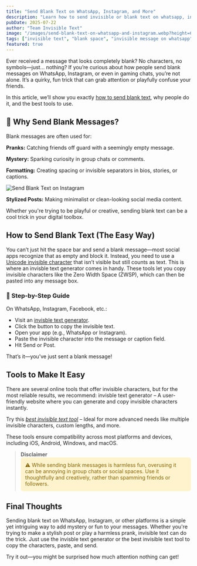```yaml
---
title: "Send Blank Text on WhatsApp, Instagram, and More"
description: "Learn how to send invisible or blank text on whatsapp, instagram and on other social apps."
pubDate: 2025-07-22
author: "Team Invisible Text"
image: "/images/send-blank-text-on-whatsapp-and-instagram.webp?height=600&width=1200"
tags: ["invisible text", "blank space", "invisible message on whatsapp"]
featured: true
---
```


Ever received a message that looks completely blank? No characters, no symbols—just... nothing? If you’re curious about how people send blank messages on WhatsApp, Instagram, or even in gaming chats, you’re not alone. It’s a quirky, fun trick that can grab attention or playfully confuse your friends.

In this article, we’ll show you exactly <u>[how to send blank text](/blog/how-to-use-invisible-characters-in-social-media)</u>, why people do it, and the best tools to use.

## 💬 Why Send Blank Messages?


Blank messages are often used for:

**Pranks:** Catching friends off guard with a seemingly empty message.

**Mystery:** Sparking curiosity in group chats or comments.

**Formatting:** Creating spacing or invisible separators in bios, stories, or captions.

![Send Blank Text on Instagram](/images/blank-message-on-facebook-instagram.webp "Send Invisible Messages on Social apps")

**Stylized Posts:** Making minimalist or clean-looking social media content.

Whether you're trying to be playful or creative, sending blank text can be a cool trick in your digital toolbox.

## How to Send Blank Text (The Easy Way)

You can’t just hit the space bar and send a blank message—most social apps recognize that as empty and block it. Instead, you need to use a <u>[Unicode invisible character](/unicode)</u> that isn’t visible but still counts as text.
This is where an invisble text generator comes in handy. These tools let you copy invisible characters like the Zero Width Space (ZWSP), which can then be pasted into any message box.

### 📲 Step-by-Step Guide

On WhatsApp, Instagram, Facebook, etc.:

* Visit an <u>[invisble text generator](https://www.duplichecker.com/invisible-text.php)</u>.
* Click the button to copy the invisible text.
* Open your app (e.g., WhatsApp or Instagram).
* Paste the invisible character into the message or caption field.
* Hit Send or Post.

That’s it—you’ve just sent a blank message!

## Tools to Make It Easy
There are several online tools that offer invisible characters, but for the most reliable results, we recommend:
invisble text generator – A user-friendly website where you can generate and copy invisible characters instantly.

Try this _<u>[best invisible text tool](https://invisiblesymbol.com)</u>_ – Ideal for more advanced needs like multiple invisible characters, custom lengths, and more.


These tools ensure compatibility across most platforms and devices, including iOS, Android, Windows, and macOS.

> **Disclaimer**
> <span style="background-color:#FFF3CD; display:block; padding:12px; border-radius:6px; color:#856404;">
> ⚠️ While sending blank messages is harmless fun, overusing it can be annoying in group chats or social spaces. Use it thoughtfully and creatively, rather than spamming friends or followers.
> </span>

## Final Thoughts

Sending blank text on WhatsApp, Instagram, or other platforms is a simple yet intriguing way to add mystery or fun to your messages. Whether you're trying to make a stylish post or play a harmless prank, invisible text can do the trick. Just use the invisble text generator or the best invisible text tool to copy the characters, paste, and send.

Try it out—you might be surprised how much attention nothing can get!